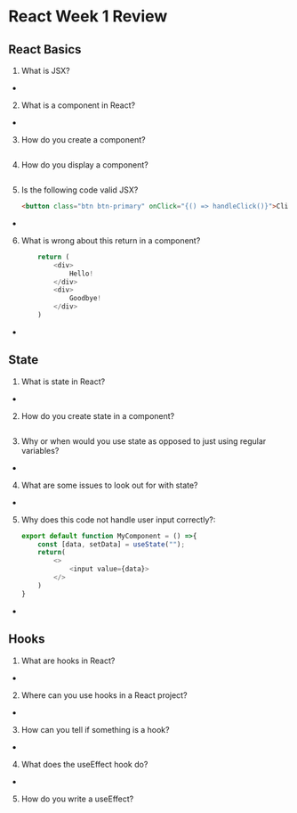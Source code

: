 # React Week 1 Review

## React Basics

1. What is JSX?

-

2. What is a component in React?

-

3. How do you create a component?

```js

```

4. How do you display a component?

```js

```

5. Is the following code valid JSX?
   ```html
   <button class="btn btn-primary" onClick="{() => handleClick()}">Click Me</button>
   ```
- 


6. What is wrong about this return in a component?
    ```javascript
        return (
            <div>
                Hello!
            </div>
            <div>
                Goodbye!
            </div>
        )
    ```

- 

## State

1. What is state in React?

- 
 
2. How do you create state in a component?

```js

```

3. Why or when would you use state as opposed to just using regular variables?

- 

4. What are some issues to look out for with state?

- 

5. Why does this code not handle user input correctly?:
   ```javascript
   export default function MyComponent = () =>{
       const [data, setData] = useState("");
       return(
           <>
               <input value={data}>
           </>
       )
   }
   ```
- 

## Hooks

1. What are hooks in React?

- 

2. Where can you use hooks in a React project?

- 

3. How can you tell if something is a hook?

- 

4. What does the useEffect hook do?

- 

5. How do you write a useEffect?

```js

```
